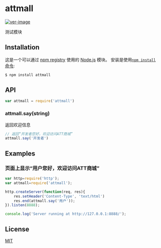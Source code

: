 # attmall

[![ver-image]][ver-url]

测试模块

## Installation
这是一个可以通过 [npm registry](https://www.npmjs.com/) 使用的 [Node.js](https://nodejs.org/en/) 模块。
安装是使用[`npm install` 命令](https://docs.npmjs.com/getting-started/installing-npm-packages-locally): 

```sh
$ npm install attmall
```

## API

```js
var attmall = require('attmall')
```


### attmall.say(string)

返回欢迎信息


```js
// 返回“开发者您好，欢迎访问ATT商城”
attmall.say('开发者')
```

## Examples

### 页面上显示“用户您好，欢迎访问ATT商城”

```js
var http=require('http');
var attmall=require('attmall');

http.createServer(function(req, res){
    res.setHeader('Content-Type', 'text/html')
    res.end(attmall.say('用户'));
}).listen(8888);

console.log('Server running at http://127.0.0.1:8888/');
```

## License

[MIT](http://opensource.org/licenses/MIT)

[ver-image]: https://badgen.net/badge/version/v1.0.11/blue
[ver-url]: https://npmjs.org/package/attmall
